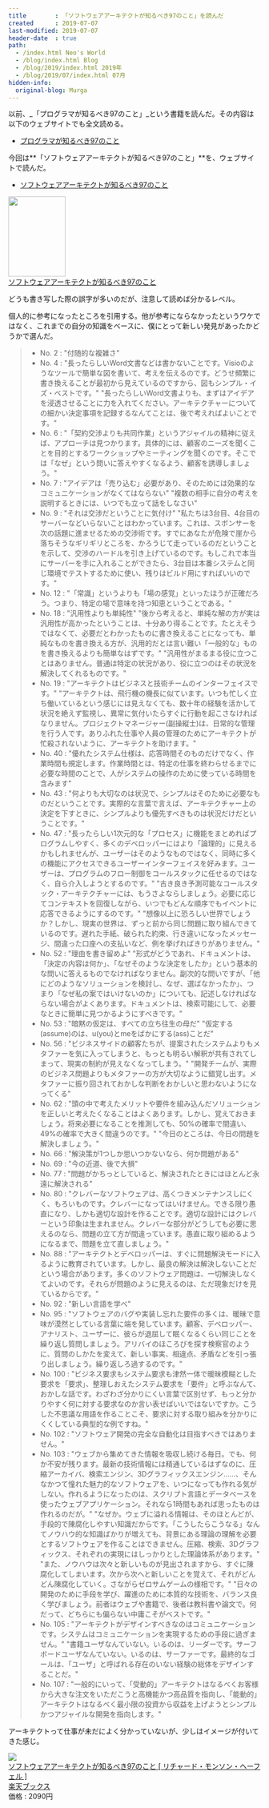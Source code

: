 ```yaml
---
title        : 「ソフトウェアアーキテクトが知るべき97のこと」を読んだ
created      : 2019-07-07
last-modified: 2019-07-07
header-date  : true
path:
  - /index.html Neo's World
  - /blog/index.html Blog
  - /blog/2019/index.html 2019年
  - /blog/2019/07/index.html 07月
hidden-info:
  original-blog: Murga
---
```


以前、_「プログラマが知るべき97のこと」_という書籍を読んだ。その内容は以下のウェブサイトでも全文読める。

- [プログラマが知るべき97のこと](https://xn--97-273ae6a4irb6e2hsoiozc2g4b8082p.com/)

今回は**「ソフトウェアアーキテクトが知るべき97のこと」**を、ウェブサイトで読んだ。

- [ソフトウェアアーキテクトが知るべき97のこと](https://xn--97-273ae6a4irb6e2h2ia0cn0g4a2txf4ah5wo4af612j.com/)

<div class="ad-amazon">
  <div class="ad-amazon-image">
    <a href="https://www.amazon.co.jp/dp/4873114292?tag=neos21-22&amp;linkCode=osi&amp;th=1&amp;psc=1">
      <img src="https://m.media-amazon.com/images/I/51CEO5gHPDL._SL160_.jpg" width="114" height="160">
    </a>
  </div>
  <div class="ad-amazon-info">
    <div class="ad-amazon-title">
      <a href="https://www.amazon.co.jp/dp/4873114292?tag=neos21-22&amp;linkCode=osi&amp;th=1&amp;psc=1">ソフトウェアアーキテクトが知るべき97のこと</a>
    </div>
  </div>
</div>

どうも書き写した際の誤字が多いのだが、注意して読めば分かるレベル。

個人的に参考になったところを引用する。他が参考にならなかったというワケではなく、これまでの自分の知識をベースに、僕にとって新しい発見があったかどうかで選んだ。

> - No. 2 : "付随的な複雑さ"
> - No. 4 : "長ったらしいWord文書などは書かないことです。Visioのようなツールで簡単な図を書いて、考えを伝えるのです。どうせ頻繁に書き換えることが最初から見えているのですから、図もシンプル・イズ・ベストです。" "長ったらしいWord文書よりも、まずはアイデアを浸透させることに力を入れてください。アーキテクチャーについての細かい決定事項を記録するなんてことは、後で考えればよいことです。"
> - No. 6 : "「契約交渉よりも共同作業」というアジャイルの精神に従えば、アプローチは見つかります。具体的には、顧客のニーズを聞くことを目的とするワークショップやミーティングを聞くのです。そこでは「なぜ」という問いに答えやすくなるよう、顧客を誘導しましょう。"
> - No. 7 : "アイデアは「売り込む」必要があり、そのためには効果的なコミュニケーションがなくてはならない" "複数の相手に自分の考えを説明するときには、いつでも立って話をしなさい"
> - No. 9 : "それは交渉だということに気付け" "私たちは3台目、4台目のサーバーなどいらないことはわかっています。これは、スポンサーを次の話題に進ませるための交渉術です。すでにあなたが危険で崖から落ちそうなギリギリところを、かろうじて走っているのだということを示して、交渉のハードルを引き上げているのです。もしこれで本当にサーバーを手に入れることができたら、3台目は本番システムと同じ環境でテストするために使い、残りはビルド用にすればいいのです。"
> - No. 12 : "「常識」というよりも「場の感覚」といったほうが正確だろう。つまり、特定の場で意味を持つ知恵ということである。"
> - No. 18 : "汎用性よりも単純性" "後から考えると、単純な解の方が実は汎用性が高かったということは、十分あり得ることです。たとえそうではなくて、必要だとわかったものに書き換えることになっても、単純なものを書き換える方が、汎用的だとは言い難い「一般的な」ものを書き換えるよりも簡単なはずです。" "汎用性がまるまる役に立つことはありません。普通は特定の状況があり、役に立つのはその状況を解決してくれるものです。"
> - No. 19 : "アーキテクトはビジネスと技術チームのインターフェイスです。" "アーキテクトは、飛行機の機長に似ています。いつも忙しく立ち働いているという感じには見えなくても、数十年の経験を活かして状況を絶えず監視し、異常に気付いたらすぐに行動を起こさなければなりません。プロジェクトマネージャー(副操縦士)は、日常的な管理を行う人です。ありふれた仕事や人員の管理のためにアーキテクトが忙殺されないように、アーキテクトを助けます。"
> - No. 40 : "優れたシステム仕様は、応答時間そのものだけでなく、作業時間も規定します。作業時間とは、特定の仕事を終わらせるまでに必要な時間のことで、人がシステムの操作のために使っている時間を含みます"
> - No. 43 : "何よりも大切なのは状況で、シンプルはそのために必要なものだということです。実際的な言葉で言えば、アーキテクチャー上の決定を下すときに、シンプルよりも優先すべきものは状況だけだということです。"
> - No. 47 : "長ったらしい1次元的な「プロセス」に機能をまとめればプログラムしやすく、多くのデベロッパーにはより「論理的」に見えるかもしれませんが、ユーザーはそのようなものではなく、同時に多くの機能にアクセスできるユーザーインターフェイスを好みます。ユーザーは、プログラムのフロー制御をコールスタックに任せるのではなく、自ら介入しようとするのです。" "古き良き予測可能なコールスタック・アーキテクチャーには、もうさよならしましょう。必要に応じてコンテキストを回復しながら、いつでもどんな順序でもイベントに応答できるようにするのです。" "想像以上に恐ろしい世界でしょうか？しかし、現実の世界は、ずっと前から同じ問題に取り組んできているのです。遅れた手紙、破られた約束、行き違いになったメッセージ、間違った口座への支払いなど、例を挙げればきりがありません。"
> - No. 52 : "理由を書き留めよ" "形式がどうであれ、ドキュメントは、「決定の内容は何か」、「なぜそのような決定をしたか」という基本的な問いに答えるものでなければなりません。副次的な問いですが、「他にどのようなソリューションを検討し、なぜ、選ばなかったか」、つまり「なぜ私の案ではいけないのか」についても、記述しなければならない場合がよくあります。ドキュメントは、検索可能にして、必要なときに簡単に見つかるようにすべきです。"
> - No. 53 : "暗黙の仮定は、すべての立ち往生の母だ" "仮定する(assume)のは、u(you)とmeをばかにする(ass)ことだ"
> - No. 56 : "ビジネスサイドの顧客たちが、提案されたシステムよりもメタファーを気に入ってしまうと、もっとも明るい解釈が共有されてしまって、現実の制約が見えなくなってしまう。" "開発チームが、実際のビジネス問題よりもメタファーの方が大切なように錯覚し出す。メタファーに振り回されておかしな判断をおかしいと思わないようになってくる"
> - No. 62 : "頭の中で考えたメリットや要件を組み込んだソリューションを正しいと考えたくなることはよくあります。しかし、覚えておきましょう。将来必要になることを推測しても、50%の確率で間違い、49%の確率で大きく間違うのです。" "今日のところは、今日の問題を解決しましょう。"
> - No. 66 : "解決策が1つしか思いつかないなら、何か問題がある"
> - No. 69 : "今の近道、後で大損"
> - No. 77 : "問題がかちっとしていると、解決されたときにはほとんど永遠に解決される"
> - No. 80 : "クレバーなソフトウェアは、高くつきメンテナンスしにくく、もろいものです。クレバーになってはいけません。できる限り愚直になり、しかも適切な設計を作ることです。適切な設計にはクレバーという印象は生まれません。クレバーな部分がどうしても必要に思えるのなら、問題の立て方が間違っています。愚直に取り組めるようになるまで、問題を立て直しましょう。"
> - No. 88 : "アーキテクトとデベロッパーは、すぐに問題解決モードに入るように教育されています。しかし、最良の解決は解決しないことだという場合があります。多くのソフトウェア問題は、一切解決しなくてよいのです。それらが問題のように見えるのは、ただ現象だけを見ているからです。"
> - No. 92 : "新しい言語を学べ"
> - No. 95 : "ソフトウェアのバグや実装し忘れた要件の多くは、暖昧で意味が漠然としている言葉に端を発しています。顧客、デベロッパー、アナリスト、ユーザーに、彼らが退屈して眠くなるくらい同じことを繰り返し質問しましょう。アリバイのほころびを探す検察官のように、質問のしかたを変えて、新しい事実、相違点、矛盾などを引っ張り出しましょう。繰り返しろ過するのです。"
> - No. 100 : "ビジネス要求もシステム要求も津然一体で暖昧模糊とした要求を「要求」、整理しおえたシステム要求を「要件」と呼ぶなんて、おかしな話です。わざわざ分かりにくい言葉で区別せず、もっと分かりやすく何に対する要求なのか言い表せばいいではないですか。こうした不思議な用語を作ることこそ、要求に対する取り組みを分かりにくくしている典型的な例ですね。"
> - No. 102 : "ソフトウェア開発の完全な自動化は目指すべきではありません。"
> - No. 103 : "ウェブから集めてきた情報を吸収し続ける毎日。でも、何か不安が残ります。最新の技術情報には精通しているはずなのに、圧縮アーカイバ、検索エンジン、3Dグラフィックスエンジン……、そんなかつて憧れた魅力的なソフトウェアを、いつになっても作れる気がしない。作れるようになったのは、スクリプト言語とデータベースを使ったウェブアプリケーション。それなら1時間もあれば思ったものは作れるのだが。" "なぜか。ウェブに溢れる情報は、そのほとんどが、手段的で陳腐化しやすい知識だからです。「こうしたらこうなる」なんてノウハウ的な知識ばかりが増えても、背景にある理論の理解を必要とするソフトウェアを作ることはできません。圧縮、検索、3Dグラフィックス、それぞれの実現にはしっかりとした理論体系があります。" "また、ノウハウは次々と新しいものが見出されますから、すぐに陳腐化してしまいます。次から次へと新しいことを覚えて、それがどんどん陳腐化していく。さながらゼロサムゲームの様相です。" "日々の開発のために手段を学び、躍進のために本質的な技術を、バランス良く学びましょう。前者はウェブや書籍で、後者は教科書や論文で。何だって、どちらにも偏らない中庸こそがベストです。"
> - No. 105 : "アーキテクトがデザインすべきなのはコミュニケーションです。システムはコミュニケーションを実現するための手段に過ぎません。" "書籍ユーザなんていない。いるのは、リーダーです。サーフボードユーザなんていない。いるのは、サーファーです。最終的なゴールは、「ユーザ」と呼ばれる存在のいない経験の総体をデザインすることだ。"
> - No. 107 : "一般的にいって、「受動的」アーキテクトはなるべくお客様から大きな注文をいただこうと高機能かつ高品質を指向し、「能動的」アーキテクトはなるべく最小限の投資から収益を上げようとシンプルかつアジャイルな開発を指向します。"

アーキテクトって仕事が未だによく分かっていないが、少しはイメージが付いてきた感じ。

<div class="ad-rakuten">
  <div class="ad-rakuten-image">
    <a href="https://hb.afl.rakuten.co.jp/hgc/g00q0722.waxyc9ff.g00q0722.waxyd017/?pc=https%3A%2F%2Fitem.rakuten.co.jp%2Fbook%2F6203794%2F&amp;m=http%3A%2F%2Fm.rakuten.co.jp%2Fbook%2Fi%2F13290068%2F">
      <img src="https://thumbnail.image.rakuten.co.jp/@0_mall/book/cabinet/4293/9784873114293.jpg?_ex=128x128">
    </a>
  </div>
  <div class="ad-rakuten-info">
    <div class="ad-rakuten-title">
      <a href="https://hb.afl.rakuten.co.jp/hgc/g00q0722.waxyc9ff.g00q0722.waxyd017/?pc=https%3A%2F%2Fitem.rakuten.co.jp%2Fbook%2F6203794%2F&amp;m=http%3A%2F%2Fm.rakuten.co.jp%2Fbook%2Fi%2F13290068%2F">ソフトウェアアーキテクトが知るべき97のこと [ リチャード・モンソン・ヘーフェル ]</a>
    </div>
    <div class="ad-rakuten-shop">
      <a href="https://hb.afl.rakuten.co.jp/hgc/g00q0722.waxyc9ff.g00q0722.waxyd017/?pc=https%3A%2F%2Fwww.rakuten.co.jp%2Fbook%2F&amp;m=http%3A%2F%2Fm.rakuten.co.jp%2Fbook%2F">楽天ブックス</a>
    </div>
    <div class="ad-rakuten-price">価格 : 2090円</div>
  </div>
</div>
